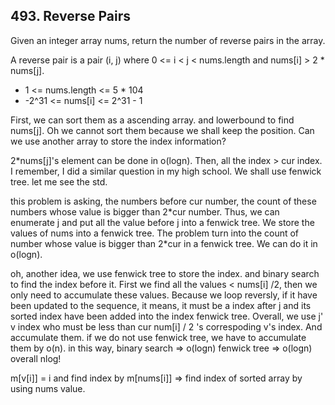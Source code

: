 ## 493. Reverse Pairs
Given an integer array nums, return the number of reverse pairs in the array.

A reverse pair is a pair (i, j) where 0 <= i < j < nums.length and nums[i] > 2 * nums[j].

* 1 <= nums.length <= 5 * 104
* -2^31 <= nums[i] <= 2^31 - 1

First, we can sort them as a ascending array. and lowerbound to find nums[j]. Oh we cannot sort them because we shall keep the position. Can we use another array to store the index information?

2*nums[j]'s element can be done in o(logn). Then, all the index > cur index. I remember, I did a similar question in my high school. We shall use fenwick tree. let me see the std.

this problem is asking, the numbers before cur number, the count of these numbers whose value is bigger than 2\*cur number. Thus, we can enumerate j and put all the value before j into a fenwick tree. We store the values of nums into a fenwick tree. The problem turn into the count of number whose value is bigger than 2\*cur in a fenwick tree. We can do it in o(logn).

oh, another idea, we use fenwick tree to store the index. and binary search to find the index before it. First we find all the values < nums[i] /2, then we only need to accumulate these values. Because we loop reversly, if it have been updated to the sequence, it means, it must be a index after j and its sorted index have been added into the index fenwick tree. Overall, we use j' v index who must be less than cur num[i] / 2 's correspoding v's index. And accumulate them. if we do not use fenwick tree, we have to accumulate them by o(n). in this way, binary search => o(logn) fenwick tree => o(logn) overall nlog!

m[v[i]] = i and find index by m[nums[i]] => find index of sorted array by using nums value.